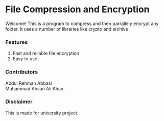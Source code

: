 # File Compression and Encryption

Welcome! This is a program to compress and then parrallely encrypt any folder. It uses a number of libraries like crypto and archive

### Features

1. Fast and reliable file encryption
2. Easy to use

### Contributors

Abdul Rehman Abbasi \
Muhammad Ahsan Ali Khan

### Disclaimer

This is made for university project.